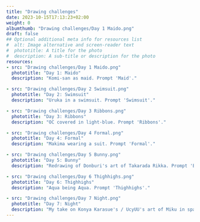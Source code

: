 ```yaml
---
title: "Drawing challenges"
date: 2023-10-15T17:13:23+02:00
weight: 0
albumthumb: "Drawing challenges/Day 1 Maido.png"
draft: false
## Optional additional meta info for resources list
#  alt: Image alternative and screen-reader text
#  phototitle: A title for the photo
#  description: A sub-title or description for the photo
resources:
- src: "Drawing challenges/Day 1 Maido.png"
  phototitle: "Day 1: Maido"
  description: "Komi-san as maid. Prompt 'Maid'."

- src: "Drawing challenges/Day 2 Swimsuit.png"
  phototitle: "Day 2: Swimsuit"
  description: "Uruka in a swimsuit. Prompt 'Swimsuit'."

- src: "Drawing challenges/Day 3 Ribbons.png"
  phototitle: "Day 3: Ribbons"
  description: "OC covered in light-blue. Prompt 'Ribbons'."

- src: "Drawing challenges/Day 4 Formal.png"
  phototitle: "Day 4: Formal"
  description: "Makima wearing a suit. Prompt 'Formal'."

- src: "Drawing challenges/Day 5 Bunny.png"
  phototitle: "Day 5: Bunny"
  description: "Redrawing of Donburi's art of Takarada Rikka. Prompt 'Bunny'."

- src: "Drawing challenges/Day 6 Thighhighs.png"
  phototitle: "Day 6: Thighhighs"
  description: "Aqua being Aqua. Prompt 'Thighhighs'."

- src: "Drawing challenges/Day 7 Night.png"
  phototitle: "Day 7: Night"
  description: "My take on Konya Karasue's / UcyUU's art of Miku in space. Prompt 'Night'."
---
```

